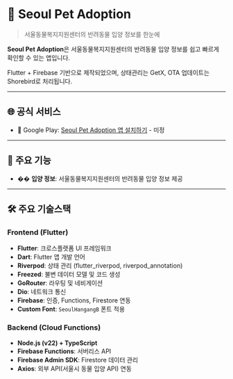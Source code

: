 # 🐾 Seoul Pet Adoption

> 서울동물복지지원센터의 반려동물 입양 정보를 한눈에

**Seoul Pet Adoption**은 서울동물복지지원센터의 반려동물 입양 정보를 쉽고 빠르게 확인할 수 있는 앱입니다.

Flutter + Firebase 기반으로 제작되었으며, 상태관리는 GetX, OTA 업데이트는 Shorebird로 처리됩니다.

---

## 🌐 공식 서비스

- 📱 Google Play: [Seoul Pet Adoption 앱 설치하기](https://play.google.com/store/apps/details?id=com.jylee.seoul_pet_adoption) - 미정

---

## 🚀 주요 기능

- �� **입양 정보**: 서울동물복지지원센터의 반려동물 입양 정보 제공

---

## 🛠️ 주요 기술스택

### Frontend (Flutter)
- **Flutter**: 크로스플랫폼 UI 프레임워크
- **Dart**: Flutter 앱 개발 언어
- **Riverpod**: 상태 관리 (flutter_riverpod, riverpod_annotation)
- **Freezed**: 불변 데이터 모델 및 코드 생성
- **GoRouter**: 라우팅 및 네비게이션
- **Dio**: 네트워크 통신
- **Firebase**: 인증, Functions, Firestore 연동
- **Custom Font**: `SeoulHangangB` 폰트 적용

### Backend (Cloud Functions)
- **Node.js (v22) + TypeScript**
- **Firebase Functions**: 서버리스 API
- **Firebase Admin SDK**: Firestore 데이터 관리
- **Axios**: 외부 API(서울시 동물 입양 API) 연동